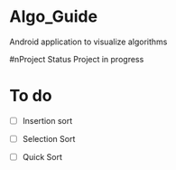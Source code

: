 # Algo_Guide
Android application to visualize algorithms

#nProject Status 
Project in progress

# To do
- [ ] Insertion sort
- [ ] Selection Sort
- [ ] Quick Sort


